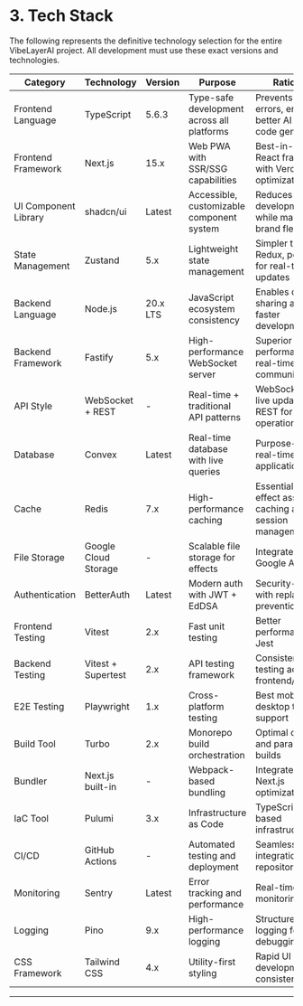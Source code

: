 # 3. Tech Stack

The following represents the definitive technology selection for the entire VibeLayerAI project. All development must use these exact versions and technologies.

| Category | Technology | Version | Purpose | Rationale |
|----------|-----------|---------|---------|-----------|
| Frontend Language | TypeScript | 5.6.3 | Type-safe development across all platforms | Prevents runtime errors, enables better AI agent code generation |
| Frontend Framework | Next.js | 15.x | Web PWA with SSR/SSG capabilities | Best-in-class React framework with Vercel optimization |
| UI Component Library | shadcn/ui | Latest | Accessible, customizable component system | Reduces development time while maintaining brand flexibility |
| State Management | Zustand | 5.x | Lightweight state management | Simpler than Redux, perfect for real-time updates |
| Backend Language | Node.js | 20.x LTS | JavaScript ecosystem consistency | Enables code sharing and faster development |
| Backend Framework | Fastify | 5.x | High-performance WebSocket server | Superior performance for real-time communication |
| API Style | WebSocket + REST | - | Real-time + traditional API patterns | WebSocket for live updates, REST for CRUD operations |
| Database | Convex | Latest | Real-time database with live queries | Purpose-built for real-time applications |
| Cache | Redis | 7.x | High-performance caching | Essential for effect asset caching and session management |
| File Storage | Google Cloud Storage | - | Scalable file storage for effects | Integrates with Google AI stack |
| Authentication | BetterAuth | Latest | Modern auth with JWT + EdDSA | Security-first with replay prevention |
| Frontend Testing | Vitest | 2.x | Fast unit testing | Better performance than Jest |
| Backend Testing | Vitest + Supertest | 2.x | API testing framework | Consistent testing across frontend/backend |
| E2E Testing | Playwright | 1.x | Cross-platform testing | Best mobile and desktop testing support |
| Build Tool | Turbo | 2.x | Monorepo build orchestration | Optimal caching and parallel builds |
| Bundler | Next.js built-in | - | Webpack-based bundling | Integrated with Next.js optimizations |
| IaC Tool | Pulumi | 3.x | Infrastructure as Code | TypeScript-based infrastructure |
| CI/CD | GitHub Actions | - | Automated testing and deployment | Seamless integration with repository |
| Monitoring | Sentry | Latest | Error tracking and performance | Real-time error monitoring |
| Logging | Pino | 9.x | High-performance logging | Structured logging for debugging |
| CSS Framework | Tailwind CSS | 4.x | Utility-first styling | Rapid UI development with consistency |

---
